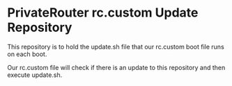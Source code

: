 # PrivateRouter rc.custom Update Repository

This repository is to hold the update.sh file that our rc.custom boot file runs on each boot.

Our rc.custom file will check if there is an update to this repository and then execute update.sh.